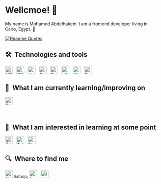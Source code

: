 # Wellcmoe! 🥖

My name is Mohamed Abdelhakem. I am a frontend developer living in Cairo, Egypt. 🥐

[![Readme Quotes](https://quotes-github-readme.vercel.app/api?type=horizontal&theme=monokai)](https://github.com/piyushsuthar/github-readme-quotes)

## 🛠  Technologies and tools

<a name="learning-now"></a>
[<img src="https://img.shields.io/badge/HTML5-282C34?logo=html5&logoColor=E34F26" alt="HTML5 logo" title="HTML5" height="25" />][tech_tools_anchor]
&nbsp;
[<img src="https://img.shields.io/badge/CSS3-282C34?logo=css3&logoColor=1572B6" alt="CSS3 logo" title="CSS3" height="25" />][tech_tools_anchor]
&nbsp;
[<img src="https://img.shields.io/badge/JavaScript-282C34?logo=javascript&logoColor=F7DF1E" alt="JavaScript logo" title="JavaScript" height="25" />][tech_tools_anchor]
&nbsp;
[<img src="https://img.shields.io/badge/Bootstrap-282C34?logo=eslint&logoColor=4B32C3" alt="Bootstrap logo" title="Bootstrap" height="25" />][tech_tools_anchor]
&nbsp;
[<img src="https://img.shields.io/badge/React-282C34?logo=react&logoColor=61DAFB" alt="React js logo" title="React" height="25" />][tech_tools_anchor]
&nbsp;
[<img src="https://img.shields.io/badge/git-282C34?logo=git&logoColor=F05032" alt="git logo" title="git" height="25" />][tech_tools_anchor]
&nbsp;
[<img src="https://img.shields.io/badge/VS%20Code-282C34?logo=visual-studio-code&logoColor=007ACC" alt="Visual Studio Code logo" title="Visual Studio Code" height="25" />][tech_tools_anchor]
&nbsp;
[<img src="https://img.shields.io/badge/postman-282C34?logo=postman&logoColor=#F76935" alt="Postman logo" title="Visual Studio Code" height="25" />][tech_tools_anchor]
&nbsp;

<a name="learning-next"></a>

## 📖  What I am currently learning/improving on
[<img src="https://img.shields.io/badge/Sass-282C34?logo=sass&logoColor=CC6699" alt="Sass logo" title="Sass" height="25" />][learning_next_anchor]

&nbsp;
## 👾  What I am interested in learning at some point
[<img src="https://img.shields.io/badge/typeScript-282C34?logo=TypeScript&logoColor=#2F74C0" alt="TypeScript logo" title="JavaScript" height="25" />][tech_tools_anchor]
&nbsp;
[<img src="https://img.shields.io/badge/Tailwind%20CSS-282C34?logo=tailwind-css&logoColor=38B2AC" alt="Tailwind CSS logo" title="Tailwind CSS" height="25" />][learning_next_anchor]
&nbsp;
[<img src="https://img.shields.io/badge/Node.js-282C34?logo=node.js&logoColor=339933" alt="Node.js logo" title="Node.js" height="25" />][learning_next_anchor]

## 🔍  Where to find me
[<img src="https://img.shields.io/badge/LinkedIn-282C34?logo=linkedin&logoColor=0077B5" alt="LinkedIn logo" title="LinkedIn" height="25" />]([https://www.linkedin.com/in/valentinbriand42](https://www.linkedin.com/in/mohamed-abdelhakem-77880222a/))
&nbsp;
[<img src="https://img.shields.io/badge/facebook-282C34?logo=facebook&logoColor=#0866FF" alt="facebook logo" title="facebook" height="25" />](https://www.facebook.com/mohamed.abdelhakem.9693/)
&nbsp;
[<img src="https://img.shields.io/badge/instagram-282C34?logo=instagram&logoColor=#0866FF" alt="instagram logo" title="facebook" height="25" />](https://www.instagram.com/mohamed__abdelhakem/)

[tech_tools_anchor]: #bonjour--
[learning_now_anchor]: #learning-now
[learning_next_anchor]: #learning-next
